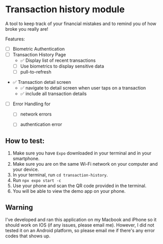 # Transaction history module
A tool to keep track of your financial mistakes and to remind you of how broke you really are!

Features:

- [ ] Biometric Authentication
- [ ] Transaction History Page
  - ✅ Display list of recent transactions
  - [ ] Use biometrics to display sensitive data
  - [ ] pull-to-refresh
- ✅ Transaction detail screen
  - ✅ navigate to detail screen when user taps on a transaction
  - ✅ include all transaction details
- [ ] Error Handling for
    - [ ] network errors
    - [ ] authentication error


## How to test:
1. Make sure you have `Expo` downloaded in your terminal and in your smartphone.
2. Make sure you are on the same Wi-Fi network on your computer and your device.
3. In your terminal, run `cd transaction-history`.
4. Run `npx expo start -c`
5. Use your phone and scan the QR code provided in the terminal.
6. You will be able to view the demo app on your phone.

## Warning
I've developed and ran this application on my Macbook and iPhone so it should work on IOS (if any issues, please email me). However, I did not tested it on an Android platform, so please email me if there's any error codes that shows up.